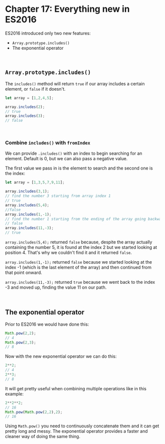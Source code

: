 # Chapter 17: Everything new in ES2016

ES2016 introduced only two new features:

- `Array.prototype.includes()`
- The exponential operator

&nbsp;

## `Array.prototype.includes()`

The `includes()` method will return `true` if our array includes a certain element, or `false` if it doesn't.

```javascript
let array = [1,2,4,5];

array.includes(2);
// true
array.includes(3);
// false
```

&nbsp;

### Combine `includes()` with `fromIndex`

We can provide `.includes()` with an index to begin searching for an element. Default is 0, but we can also pass a negative value.

The first value we pass in is the element to search and the second one is the index:

```javascript
let array = [1,3,5,7,9,11];

array.includes(3,1);
// find the number 3 starting from array index 1
// true
array.includes(5,4);
//false
array.includes(1,-1);
// find the number 1 starting from the ending of the array going backwards
// false
array.includes(11,-3);
// true
```

`array.includes(5,4);` returned `false` because, despite the array actually containing the number 5, it is found at the index 2 but we started looking at position 4. That's why we couldn't find it and it returned `false`.

`array.includes(1,-1);` returned `false` because we started looking at the index -1 (which is the last element of the array) and then continued from that point onward.

`array.includes(11,-3);` returned `true` because we went back to the index -3 and moved up, finding the value 11 on our path.

&nbsp;

## The exponential operator

Prior to ES2016 we would have done this:

```javascript
Math.pow(2,2);
// 4
Math.pow(2,3);
// 8
```

Now with the new exponential operator we can do this:

```javascript
2**2;
// 4
2**3;
// 8
```

It will get pretty useful when combining multiple operations like in this example:

```javascript
2**2**2;
// 16
Math.pow(Math.pow(2,2),2);
// 16
```

Using `Math.pow()` you need to continuously concatenate them and it can get pretty long and messy. The exponential operator provides a faster and cleaner way of doing the same thing.
